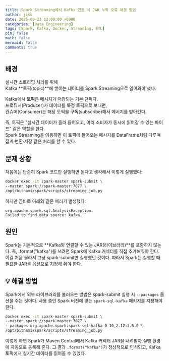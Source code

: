 ```yaml
---
title: Spark Streaming에서 Kafka 연동 시 JAR 누락 오류 해결 방법
author: jisu
date: 2025-09-23 12:00:00 +0900
categories: [Data Engineering]
tags: [Spark, Kafka, Docker, Streaming, ETL]
pin: false
math: false
mermaid: false
comments: true
---
```


## 배경
실시간 스트리밍 처리를 위해  
Kafka **토픽(topic)**에 쌓이는 데이터를 Spark Streaming으로 읽어와야 했다. 

Kafka에서 **토픽**은 메시지가 저장되는 기본 단위다.  
프로듀서(Producer)가 데이터를 특정 토픽으로 보내면,  
컨슈머(Consumer)는 해당 토픽을 구독(subscribe)해서 메시지를 받아간다.  

즉, 토픽은 "실시간 데이터가 흘러 들어오고, 여러 소비자가 동시에 읽어갈 수 있는 파이프" 같은 역할을 한다.  
Spark Streaming을 이용하면 이 토픽에 들어오는 메시지를 DataFrame처럼 다루며  
집계·변환·저장 같은 처리를 할 수 있다.

## 문제 상황

처음에는 단순히 Spark 코드만 실행하면 된다고 생각해서 이렇게 실행했다:

```bash
docker exec -it spark-master spark-submit \
--master spark://spark-master:7077 \
/opt/bitnami/spark/scripts/streaming_job.py
```

하지만 곧바로 아래와 같은 에러가 발생했다:

```
org.apache.spark.sql.AnalysisException:
Failed to find data source: kafka.
```

## 원인
Spark는 기본적으로 **Kafka와 연결할 수 있는 JAR(라이브러리)**를 포함하지 않는다.
즉, .format("kafka")를 쓰려면 Spark에 Kafka 커넥터를 직접 추가해줘야 한다.
이걸 처음 몰라서 그냥 spark-submit만 실행했던 것이다.
따라서 Spark는 실행할 때 필요한 JAR을 옵션으로 지정해 줘야 한다.

## 💡 해결 방법
Spark에서 외부 라이브러리를 불러오는 방법은 spark-submit 실행 시 `--packages` 옵션을 주는 것이다.
사용 중인 Spark 버전에 맞는 `spark-sql-kafka` 패키지를 지정해야 한다.

```bash
docker exec -it spark-master spark-submit \
--master spark://spark-master:7077 \
--packages org.apache.spark:spark-sql-kafka-0-10_2.12:3.5.0 \
/opt/bitnami/spark/scripts/streaming_job.py
```

이렇게 하면 Spark가 Maven Central에서 Kafka 커넥터 JAR을 내려받아
실행 환경에 자동으로 등록해 준다.
그 결과 `.format("kafka")`가 정상적으로 인식되고,
Kafka 토픽에서 실시간 데이터를 읽어올 수 있었다.
